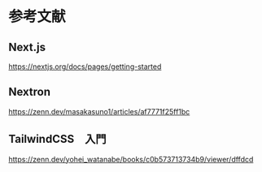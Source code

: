 # 参考文献

## Next.js
https://nextjs.org/docs/pages/getting-started

## Nextron 
https://zenn.dev/masakasuno1/articles/af7771f25ff1bc

## TailwindCSS　入門
https://zenn.dev/yohei_watanabe/books/c0b573713734b9/viewer/dffdcd